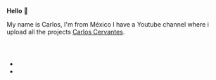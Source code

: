 **Hello** :wave:

My name is Carlos, I'm from México 
I have a Youtube channel where i upload all the projects [Carlos Cervantes](https://www.youtube.com/channel/UCdi21sPCNM4C8puh2RwX6tg).

<!DOCTYPE html>
<html lang="es">
    <head>
        <meta charset="utf-8" />
        <title><?php echo 'Hola Mundo!'; ?></title>
    </head>
    <body>
        <header>
            <h1><?php echo 'Hola Mundo!'; ?></h1>
            <!-- <nav>El men&uacute; si procediese</nav> --> <!-- Etiqueta comentada al no tener men&uacute; -->
        </header>
        <section>
            <article>
                <h2><?php echo 'Nuestra primera p&aacute;gina PHP'; ?></h2>
                <?php echo 'Nuestra primera p&aacute;gina realizada en PHP con HTML5'; ?>
            </article>
        </section>
        <aside>
            <h3><?php echo 'Art&iacute;culos relacionados';?></h3>
            <ul>
                <li><a href="//rolandocaldas.com/php/primera-toma-de-contacto-php-paso-a-paso" target="_blank"><?php echo 'Primera toma de contacto'; ?></a></li>
                <li><a href="//rolandocaldas.com/php/html5-estructura-basica" target="_blank"><?php echo 'HTML5 estructura b&aacute;sica'; ?></a></li>
            </ul>
        </aside>
        <footer>
            <?php echo 'Creado por rolandocaldas.com'; ?>
        </footer>
    </body>
</html>
